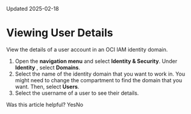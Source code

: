 Updated 2025-02-18
# Viewing User Details
View the details of a user account in an OCI IAM identity domain.
  1. Open the **navigation menu** and select **Identity & Security**. Under **Identity** , select **Domains**.
  2. Select the name of the identity domain that you want to work in. You might need to change the compartment to find the domain that you want. Then, select **Users**.
  3. Select the username of a user to see their details.


Was this article helpful?
YesNo

